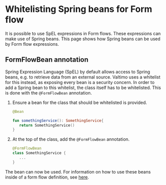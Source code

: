 # Whitelisting Spring beans for Form flow

It is possible to use SpEL expressions in Form flows. These expressions can make use of Spring beans. This page shows how Spring
beans can be used by Form flow expressions.

## FormFlowBean annotation

Spring Expression Language (SpEL) by default allows access to Spring beans, e.g. to retrieve data from
an external source. Valtimo uses a whitelist for this instead, as exposing every bean is a security concern.
In order to add a Spring bean to this whitelist, the class itself has to be whitelisted. This is done with
the `@FormFlowBean` annotation.

1. Ensure a bean for the class that should be whitelisted is provided.

   ```kotlin
   @Bean
   
   fun somethingService(): SomethingService{
      return SomethingService()
   }
   ```

2. At the top of the class, add the `@FormFlowBean` annotation.

   ```kotlin
   @FormFlowBean
   class SomethingService {
      ...
   }
   ```

The bean can now be used. For information on how to use these beans inside of a form flow definition,
see [here](/using-valtimo/form-flow/create-form-flow-definition.md).
